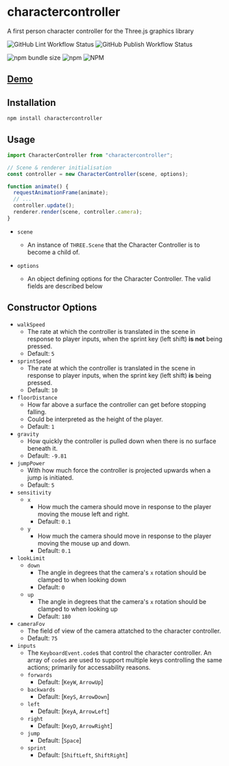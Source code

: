 # charactercontroller
A first person character controller for the Three.js graphics library

![GitHub Lint Workflow Status](https://img.shields.io/github/workflow/status/ma1ted/charactercontroller/CI?label=Lint)
![GitHub Publish Workflow Status](https://img.shields.io/github/workflow/status/ma1ted/charactercontroller/Publish?label=Publish)

![npm bundle size](https://img.shields.io/bundlephobia/minzip/charactercontroller)
![npm](https://img.shields.io/npm/v/charactercontroller)
![NPM](https://img.shields.io/npm/l/charactercontroller)

## [Demo](https://controller.malted.dev)

## Installation
`npm install charactercontroller`

## Usage
```javascript
import CharacterController from "charactercontroller";

// Scene & renderer initialisation
const controller = new CharacterController(scene, options);

function animate() {
  requestAnimationFrame(animate);
  // ...
  controller.update();
  renderer.render(scene, controller.camera);
}
```
* `scene`
  + An instance of `THREE.Scene` that the Character Controller is to become a child of.

* `options`
  + An object defining options for the Character Controller. The valid fields are described below

## Constructor Options
* `walkSpeed`
  + The rate at which the controller is translated in the scene in response to player inputs, when the sprint key (left shift) **is not** being pressed.
  + Default: `5`
* `sprintSpeed`
  + The rate at which the controller is translated in the scene in response to player inputs, when the sprint key (left shift) **is** being pressed.
  + Default: `10`
* `floorDistance`
  + How far above a surface the controller can get before stopping falling.
  + Could be interpreted as the height of the player.
  + Default: `1`
* `gravity`
  + How quickly the controller is pulled down when there is no surface beneath it.
  + Default: `-9.81`
* `jumpPower`
  + With how much force the controller is projected upwards when a jump is initiated.
  + Default: `5`
* `sensitivity`
  + `x`
    - How much the camera should move in response to the player moving the mouse left and right.
    - Default: `0.1`
  + `y`
    - How much the camera should move in response to the player moving the mouse up and down.
    - Default: `0.1`
* `lookLimit`
  + `down`
    - The angle in degrees that the camera's `x` rotation should be clamped to when looking down
    - Default: `0`
  + `up`
    - The angle in degrees that the camera's `x` rotation should be clamped to when looking up
    - Default: `180`
* `cameraFov`
  + The field of view of the camera attatched to the character controller.
  + Default: `75`
* `inputs`
  + The `KeyboardEvent.code`s that control the character controller. An array of `code`s are used to support multiple keys controlling the same actions; primarily for accessability reasons.
  + `forwards`
    - Default: [`KeyW`, `ArrowUp`]
  + `backwards`
    - Default: [`KeyS`, `ArrowDown`]
  + `left`
    - Default: [`KeyA`, `ArrowLeft`]
  + `right`
    - Default: [`KeyD`, `ArrowRight`]
  + `jump`
    - Default: [`Space`]
  + `sprint`
    - Default: [`ShiftLeft`, `ShiftRight`]
    